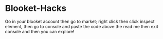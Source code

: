 # Blooket-Hacks
Go in your blooket account then go to market; right click then click inspect element, then go to console and paste the code above the read me then exit console and then you can explore!
